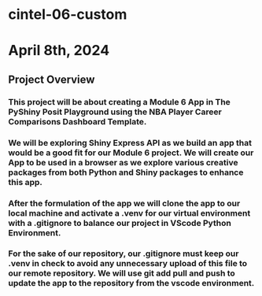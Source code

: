 # cintel-06-custom
# April 8th, 2024

## Project Overview
### This project will be about creating a Module 6 App in The PyShiny Posit Playground using the NBA Player Career Comparisons Dashboard Template. 
### We will be exploring Shiny Express API as we build an app that would be a good fit for our Module 6 project.  We will create our App to be used in a browser as we explore various creative packages from both Python and Shiny packages to enhance this app.
### After the formulation of the app we will clone the app to our local machine and activate a .venv for our virtual environment with a .gitignore to balance our project in VScode Python Environment. 
### For the sake of our repository, our .gitignore must keep our .venv in check to avoid any unnecessary upload of this file to our remote repository. We will use git add pull and push to update the app to the repository from the vscode environment.
